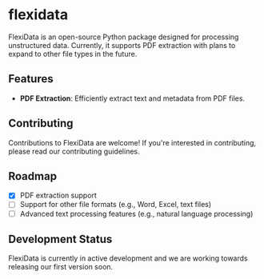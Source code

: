# flexidata

FlexiData is an open-source Python package designed for processing unstructured data. Currently, it supports PDF extraction with plans to expand to other file types in the future.

## Features

- **PDF Extraction**: Efficiently extract text and metadata from PDF files.

## Contributing

Contributions to FlexiData are welcome! If you're interested in contributing, please read our contributing guidelines.

## Roadmap

- [x] PDF extraction support
- [ ] Support for other file formats (e.g., Word, Excel, text files)
- [ ] Advanced text processing features (e.g., natural language processing)

## Development Status

FlexiData is currently in active development and we are working towards releasing our first version soon.




